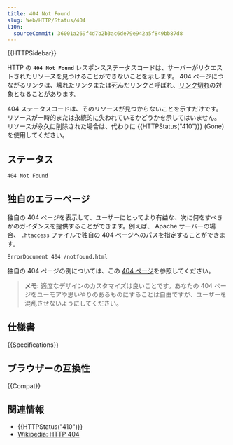 ```yaml
---
title: 404 Not Found
slug: Web/HTTP/Status/404
l10n:
  sourceCommit: 36001a269f4d7b2b3ac6de79e942a5f849bb87d8
---
```


{{HTTPSidebar}}

HTTP の **`404 Not Found`** レスポンスステータスコードは、サーバーがリクエストされたリソースを見つけることができないことを示します。
404 ページにつながるリンクは、壊れたリンクまたは死んだリンクと呼ばれ、[リンク切れ](https://ja.wikipedia.org/wiki/リンク切れ)の対象となることがあります。

404 ステータスコードは、そのリソースが見つからないことを示すだけです。リソースが一時的または永続的に失われているかどうかを示してはいません。
リソースが永久に削除された場合は、代わりに {{HTTPStatus("410")}} (Gone) を使用してください。

## ステータス

```
404 Not Found
```

## 独自のエラーページ

独自の 404 ページを表示して、ユーザーにとってより有益な、次に何をすべきかのガイダンスを提供することができます。例えば、 Apache サーバーの場合、 `.htaccess` ファイルで独自の 404 ページへのパスを指定することができます。

```
ErrorDocument 404 /notfound.html
```

独自の 404 ページの例については、この [404 ページ](https://konmari.com/404)を参照してください。

> **メモ:** 適度なデザインのカスタマイズは良いことです。あなたの 404 ページをユーモアや思いやりのあるものにすることは自由ですが、ユーザーを混乱させないようにしてください。

## 仕様書

{{Specifications}}

## ブラウザーの互換性

{{Compat}}

## 関連情報

- {{HTTPStatus("410")}}
- [Wikipedia: HTTP 404](https://ja.wikipedia.org/wiki/HTTP_404)
